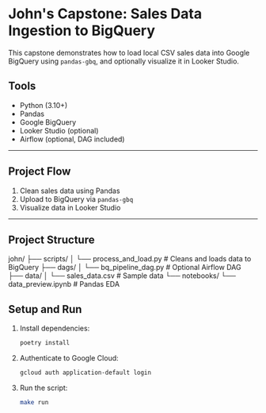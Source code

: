 # John's Capstone: Sales Data Ingestion to BigQuery

This capstone demonstrates how to load local CSV sales data into Google BigQuery using `pandas-gbq`, and optionally visualize it in Looker Studio.

## Tools

- Python (3.10+)
- Pandas
- Google BigQuery
- Looker Studio (optional)
- Airflow (optional, DAG included)

---

## Project Flow

1. Clean sales data using Pandas
2. Upload to BigQuery via `pandas-gbq`
3. Visualize data in Looker Studio

---

## Project Structure
john/
├── scripts/
│   └── process_and_load.py  # Cleans and loads data to BigQuery
├── dags/
│   └── bq_pipeline_dag.py     # Optional Airflow DAG
├── data/
│   └── sales_data.csv         # Sample data
└── notebooks/
    └── data_preview.ipynb     # Pandas EDA

## Setup and Run

1. Install dependencies:
   ```bash
   poetry install
   ```
2. Authenticate to Google Cloud:
   ```bash
   gcloud auth application-default login
   ```
3. Run the script:
   ```bash
   make run
   ```